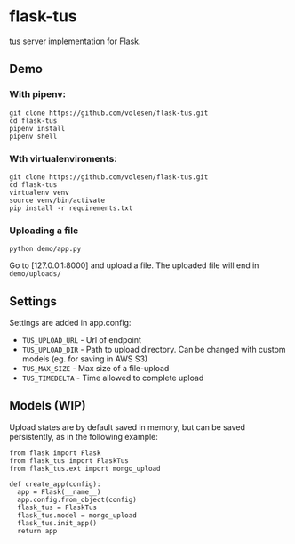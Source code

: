 # flask-tus

[tus](https://www.tus.io) server implementation for [Flask](https://flask.pocoo.org).

## Demo

### With pipenv:
```
git clone https://github.com/volesen/flask-tus.git
cd flask-tus
pipenv install
pipenv shell
```

### Wth virtualenviroments:
```
git clone https://github.com/volesen/flask-tus.git
cd flask-tus
virtualenv venv
source venv/bin/activate
pip install -r requirements.txt
```
### Uploading a file
```
python demo/app.py
```
Go to [127.0.0.1:8000] and upload a file. The uploaded file will end in `demo/uploads/`

## Settings
Settings are added in app.config:
- `TUS_UPLOAD_URL` - Url of endpoint
- `TUS_UPLOAD_DIR` - Path to upload directory. Can be changed with custom models (eg. for saving in AWS S3)
- `TUS_MAX_SIZE` - Max size of a file-upload
- `TUS_TIMEDELTA` - Time allowed to complete upload

## Models (WIP)
Upload states are by default saved in memory, but can be saved persistently, as in the following example:
```
from flask import Flask
from flask_tus import FlaskTus
from flask_tus.ext import mongo_upload

def create_app(config):
  app = Flask(__name__)  
  app.config.from_object(config)
  flask_tus = FlaskTus
  flask_tus.model = mongo_upload
  flask_tus.init_app()
  return app
```
